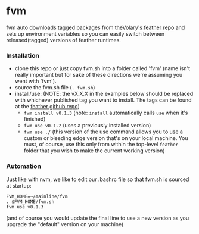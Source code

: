 fvm
===

fvm auto downloads tagged packages from [theVolary's feather repo](https://github.com/theVolary/feather) and sets up environment variables so you can easily switch between released(tagged) versions of feather runtimes.

### Installation
- clone this repo or just copy fvm.sh into a folder called 'fvm' (name isn't really important but for sake of these directions we're assuming you went with 'fvm').
- source the fvm.sh file (`. fvm.sh`)
- install/use: (NOTE: the vX.X.X in the examples below should be replaced with whichever published tag you want to install. The tags can be found at the [feather github repo](https://github.com/theVolary/feather))
  - `fvm install v0.1.3` (note: `install` automatically calls `use` when it's finished)
  - `fvm use v0.1.2` (uses a previously installed version)
  - `fvm use ./` (this version of the use command allows you to use a custom or bleeding edge version that's on your local machine. You must, of course, use this only from within the top-level `feather` folder that you wish to make the current working version)

### Automation
Just like with nvm, we like to edit our .bashrc file so that fvm.sh is sourced at startup:
    
    FVM_HOME=~/mainline/fvm
    . $FVM_HOME/fvm.sh
    fvm use v0.1.3
   
(and of course you would update the final line to use a new version as you upgrade the "default" version on your machine)